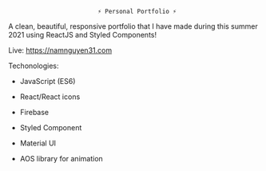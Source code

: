                              ⚡️ Personal Portfolio ⚡️

A clean, beautiful, responsive portfolio that I have made during this summer 2021 using ReactJS and Styled Components! 

Live: https://namnguyen31.com

Techonologies:

  - JavaScript (ES6)

  - React/React icons

  - Firebase
 
  - Styled Component

  - Material UI

  - AOS library for animation

